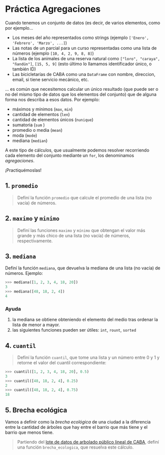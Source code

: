 # Práctica Agregaciones

Cuando tenemos un conjunto de datos (es decir, de varios elementos, como por ejemplo...

  * Los meses del año representados como strings (ejemplo `['Enero', 'Febrero', 'Marzo', ...]`)
  * Las notas de un parcial para un curso representadas como una lista de números (ejemplo `[10, 4, 2, 9, 8, 8]`)
  * La lista de los animales de una reserva natural como `["loro", "caraya", "ñandún"]`, `[15, 5, 9]` (esto último lo llamamos identificador único, o también ID)
   * Las bicicletarías de CABA como una `DataFrame` con nombre, direccion, email, si tiene servicio mecánico, etc.

 ... es común que necesitemos calcular un único resultado (que puede ser o no del mismo tipo de datos que los elementos del conjunto) que de alguna forma nos describa a esos datos. Por ejemplo:

  * máximos y mínimos (`max`, `min`)
  * cantidad de elementos (`len`)
  * cantidad de elementos únicos (`nunique`)
  * sumatoria (`sum` )
  * promedio o media (`mean`)
  * moda (`mode`)
  * mediana (`median`)

A este tipo de cálculos, que usualmente podemos resolver recorriendo cada elemento del conjunto mediante un `for`, los denominamos _agregaciones_.

¡Practiquémoslas!

## 1. `promedio`

> Definí la función `promedio` que calcule el promedio de una lista (no vacía) de números.

## 2. `maximo` y `minimo`

> Definí las funciones `maximo` y `mínimo` que obtengan el valor más grande y más chico de una lista (no vacía) de números, respectivamente.

## 3. `mediana`

Definí la función `mediana`, que devuelva la mediana de una lista (no vacía) de números. Ejemplo:

```python
>>> mediana([1, 2, 3, 4, 18, 20])
3
>>> mediana([48, 18, 2, 4])
4
```

### Ayuda

1. la mediana se obtiene obteniendo el elemento del medio tras ordenar la lista de menor a mayor.
2. las siguientes funciones pueden ser útiles:  `int`, `rount`, `sorted`

## 4. `cuantil`

> Definí la función `cuantil`, que tome una lista y un número entre 0 y 1 y retorne el valor del cuantil correspondiente:

```python
>>> cuantil([1, 2, 3, 4, 18, 20], 0.5)
3
>>> cuantil([48, 18, 2, 4], 0.25)
2
>>> cuantil([48, 18, 2, 4], 0.75)
18
```

## 5. Brecha ecológica

Vamos a definir como la _brecha ecológica_ de una ciudad a la diferencia entre la cantidad de árboles que hay entre el barrio que más tiene y el barrio que menos tiene.

> Partiendo del [lote de datos de arbolado público lineal de CABA](http://cdn.buenosaires.gob.ar/datosabiertos/datasets/arbolado-publico-lineal/arbolado-publico-lineal.csv), definí una función `brecha_ecologica`, que resuelva este cálculo.
